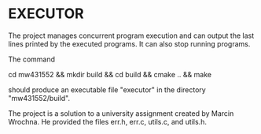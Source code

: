 # EXECUTOR 
The project manages concurrent program execution and can output the last lines printed by the executed programs. It can also stop running programs.

The command 

cd mw431552 && mkdir build && cd build && cmake .. && make

should produce an executable file "executor" in the directory "mw431552/build".

The project is a solution to a university assignment created by Marcin Wrochna. He provided the files err.h, err.c, utils.c, and utils.h.
